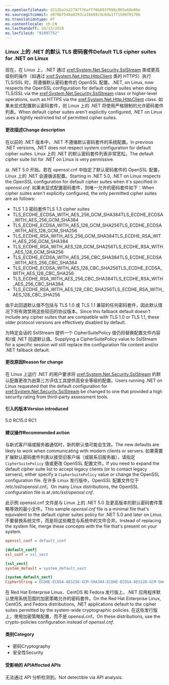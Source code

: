```yaml
---
ms.openlocfilehash: d312ba2a22797ff6afff6b893f998c965e68e86e
ms.sourcegitcommit: e078b7540a8293ca1b604c9c0da1ff1506f0170b
ms.translationtype: HT
ms.contentlocale: zh-CN
ms.lasthandoff: 10/13/2020
ms.locfileid: "91997752"
---
```

### <a name="default-tls-cipher-suites-for-net-on-linux"></a><span data-ttu-id="2c186-101">Linux 上的 .NET 的默认 TLS 密码套件</span><span class="sxs-lookup"><span data-stu-id="2c186-101">Default TLS cipher suites for .NET on Linux</span></span>

<span data-ttu-id="2c186-102">现在，在 Linux 上，.NET 通过 <xref:System.Net.Security.SslStream> 类或更高级别的操作（如通过 <xref:System.Net.Http.HttpClient> 类的 HTTPS）执行 TLS/SSL 时，将遵循默认密码套件的 OpenSSL 配置。</span><span class="sxs-lookup"><span data-stu-id="2c186-102">.NET, on Linux, now respects the OpenSSL configuration for default cipher suites when doing TLS/SSL via the <xref:System.Net.Security.SslStream> class or higher-level operations, such as HTTPS via the <xref:System.Net.Http.HttpClient> class.</span></span> <span data-ttu-id="2c186-103">如果未显式配置默认密码套件，则 Linux 上的 .NET 将使用严格限制的允许密码套件列表。</span><span class="sxs-lookup"><span data-stu-id="2c186-103">When default cipher suites aren't explicitly configured, .NET on Linux uses a tightly restricted list of permitted cipher suites.</span></span>

#### <a name="change-description"></a><span data-ttu-id="2c186-104">更改描述</span><span class="sxs-lookup"><span data-stu-id="2c186-104">Change description</span></span>

<span data-ttu-id="2c186-105">在以前的 .NET 版本中，.NET 不遵循默认密码套件的系统配置。</span><span class="sxs-lookup"><span data-stu-id="2c186-105">In previous .NET versions, .NET does not respect system configuration for default cipher suites.</span></span> <span data-ttu-id="2c186-106">Linux 上的 .NET 的默认密码套件列表非常宽松。</span><span class="sxs-lookup"><span data-stu-id="2c186-106">The default cipher suite list for .NET on Linux is very permissive.</span></span>

<span data-ttu-id="2c186-107">从 .NET 5.0 开始，若在 openssl.cnf 中指定了默认密码套件的 OpenSSL 配置，Linux 上的 .NET 会遵循该配置。</span><span class="sxs-lookup"><span data-stu-id="2c186-107">Starting in .NET 5.0, .NET on Linux respects the OpenSSL configuration for default cipher suites when it's specified in *openssl.cnf*.</span></span> <span data-ttu-id="2c186-108">如果未显式配置密码套件，则唯一允许的密码套件如下：</span><span class="sxs-lookup"><span data-stu-id="2c186-108">When cipher suites aren't explicitly configured, the only permitted cipher suites are as follows:</span></span>

- <span data-ttu-id="2c186-109">TLS 1.3 密码套件</span><span class="sxs-lookup"><span data-stu-id="2c186-109">TLS 1.3 cipher suites</span></span>
- <span data-ttu-id="2c186-110">TLS_ECDHE_ECDSA_WITH_AES_256_GCM_SHA384</span><span class="sxs-lookup"><span data-stu-id="2c186-110">TLS_ECDHE_ECDSA_WITH_AES_256_GCM_SHA384</span></span>
- <span data-ttu-id="2c186-111">TLS_ECDHE_ECDSA_WITH_AES_128_GCM_SHA256</span><span class="sxs-lookup"><span data-stu-id="2c186-111">TLS_ECDHE_ECDSA_WITH_AES_128_GCM_SHA256</span></span>
- <span data-ttu-id="2c186-112">TLS_ECDHE_RSA_WITH_AES_256_GCM_SHA384</span><span class="sxs-lookup"><span data-stu-id="2c186-112">TLS_ECDHE_RSA_WITH_AES_256_GCM_SHA384</span></span>
- <span data-ttu-id="2c186-113">TLS_ECDHE_RSA_WITH_AES_128_GCM_SHA256</span><span class="sxs-lookup"><span data-stu-id="2c186-113">TLS_ECDHE_RSA_WITH_AES_128_GCM_SHA256</span></span>
- <span data-ttu-id="2c186-114">TLS_ECDHE_ECDSA_WITH_AES_256_CBC_SHA384</span><span class="sxs-lookup"><span data-stu-id="2c186-114">TLS_ECDHE_ECDSA_WITH_AES_256_CBC_SHA384</span></span>
- <span data-ttu-id="2c186-115">TLS_ECDHE_ECDSA_WITH_AES_128_CBC_SHA256</span><span class="sxs-lookup"><span data-stu-id="2c186-115">TLS_ECDHE_ECDSA_WITH_AES_128_CBC_SHA256</span></span>
- <span data-ttu-id="2c186-116">TLS_ECDHE_RSA_WITH_AES_256_CBC_SHA384</span><span class="sxs-lookup"><span data-stu-id="2c186-116">TLS_ECDHE_RSA_WITH_AES_256_CBC_SHA384</span></span>
- <span data-ttu-id="2c186-117">TLS_ECDHE_RSA_WITH_AES_128_CBC_SHA256</span><span class="sxs-lookup"><span data-stu-id="2c186-117">TLS_ECDHE_RSA_WITH_AES_128_CBC_SHA256</span></span>

<span data-ttu-id="2c186-118">由于此回退默认值不包括与 TLS 1.0 或 TLS 1.1 兼容的任何密码套件，因此默认情况下将有效禁用这些较旧的协议版本。</span><span class="sxs-lookup"><span data-stu-id="2c186-118">Since this fallback default doesn't include any cipher suites that are compatible with TLS 1.0 or TLS 1.1, these older protocol versions are effectively disabled by default.</span></span>

<span data-ttu-id="2c186-119">为特定会话的 SslStream 提供一个 CipherSuitePolicy 值仍将替换配置文件内容和/或 .NET 回退默认值。</span><span class="sxs-lookup"><span data-stu-id="2c186-119">Supplying a CipherSuitePolicy value to SslStream for a specific session will still replace the configuration file content and/or .NET fallback default.</span></span>

#### <a name="reason-for-change"></a><span data-ttu-id="2c186-120">更改原因</span><span class="sxs-lookup"><span data-stu-id="2c186-120">Reason for change</span></span>

<span data-ttu-id="2c186-121">在 Linux 上运行 .NET 的用户要求将 <xref:System.Net.Security.SslStream> 的默认配置更改为由第三方评估工具提供高安全等级的配置。</span><span class="sxs-lookup"><span data-stu-id="2c186-121">Users running .NET on Linux requested that the default configuration for <xref:System.Net.Security.SslStream> be changed to one that provided a high security rating from third-party assessment tools.</span></span>

#### <a name="version-introduced"></a><span data-ttu-id="2c186-122">引入的版本</span><span class="sxs-lookup"><span data-stu-id="2c186-122">Version introduced</span></span>

<span data-ttu-id="2c186-123">5.0 RC1</span><span class="sxs-lookup"><span data-stu-id="2c186-123">5.0 RC1</span></span>

#### <a name="recommended-action"></a><span data-ttu-id="2c186-124">建议操作</span><span class="sxs-lookup"><span data-stu-id="2c186-124">Recommended action</span></span>

<span data-ttu-id="2c186-125">与新式客户端或服务器通信时，新的默认值可能会生效。</span><span class="sxs-lookup"><span data-stu-id="2c186-125">The new defaults are likely to work when communicating with modern clients or servers.</span></span> <span data-ttu-id="2c186-126">如果需要扩展默认密码套件列表以接受旧客户端（或联系旧服务器），请指定 `CipherSuitePolicy` 值或更改 OpenSSL 配置文件。</span><span class="sxs-lookup"><span data-stu-id="2c186-126">If you need to expand the default cipher suite list to accept legacy clients (or to contact legacy servers), either specify a `CipherSuitePolicy` value or change the OpenSSL configuration file.</span></span> <span data-ttu-id="2c186-127">在许多 Linux 发行版中，OpenSSL 配置文件位于 /etc/ssl/openssl.cnf。</span><span class="sxs-lookup"><span data-stu-id="2c186-127">On many Linux distributions, the OpenSSL configuration file is at */etc/ssl/openssl.cnf*.</span></span>

<span data-ttu-id="2c186-128">此示例 openssl.cnf 文件是与 Linux 上的 .NET 5.0 及更高版本的默认密码套件策略等效的最小文件。</span><span class="sxs-lookup"><span data-stu-id="2c186-128">This sample *openssl.cnf* file is a minimal file that's equivalent to the default cipher suites policy for .NET 5.0 and later on Linux.</span></span> <span data-ttu-id="2c186-129">不要替换系统文件，而是将这些概念与系统中的文件合并。</span><span class="sxs-lookup"><span data-stu-id="2c186-129">Instead of replacing the system file, merge these concepts with the file that's present on your system.</span></span>

```ini
openssl_conf = default_conf

[default_conf]
ssl_conf = ssl_sect

[ssl_sect]
system_default = system_default_sect

[system_default_sect]
CipherString = ECDHE-ECDSA-AES256-GCM-SHA384:ECDHE-ECDSA-AES128-GCM-SHA256:ECDHE-RSA-AES256-GCM-SHA384:ECDHE-RSA-AES128-GCM-SHA256:ECDHE-ECDSA-AES256-SHA384:ECDHE-ECDSA-AES128-SHA256:ECDHE-RSA-AES256-SHA384:ECDHE-RSA-AES128-SHA256
```

<span data-ttu-id="2c186-130">在 Red Hat Enterprise Linux、CentOS 和 Fedora 发行版上，.NET 应用程序默认使用系统范围的加密策略允许的密码套件。</span><span class="sxs-lookup"><span data-stu-id="2c186-130">On the Red Hat Enterprise Linux, CentOS, and Fedora distributions, .NET applications default to the cipher suites permitted by the system-wide cryptographic policies.</span></span> <span data-ttu-id="2c186-131">在这些发行版上，使用加密策略配置，而不是 openssl.cnf。</span><span class="sxs-lookup"><span data-stu-id="2c186-131">On these distributions, use the crypto-policies configuration instead of *openssl.cnf*.</span></span>

#### <a name="category"></a><span data-ttu-id="2c186-132">类别</span><span class="sxs-lookup"><span data-stu-id="2c186-132">Category</span></span>

- <span data-ttu-id="2c186-133">密码</span><span class="sxs-lookup"><span data-stu-id="2c186-133">Cryptography</span></span>
- <span data-ttu-id="2c186-134">安全性</span><span class="sxs-lookup"><span data-stu-id="2c186-134">Security</span></span>

#### <a name="affected-apis"></a><span data-ttu-id="2c186-135">受影响的 API</span><span class="sxs-lookup"><span data-stu-id="2c186-135">Affected APIs</span></span>

<span data-ttu-id="2c186-136">无法通过 API 分析检测到。</span><span class="sxs-lookup"><span data-stu-id="2c186-136">Not detectible via API analysis.</span></span>

<!--

#### Affected APIs

- Not detectible via API analysis.

-->
